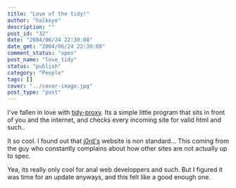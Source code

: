 ```yaml
---
title: "Love of the tidy!"
author: "halkeye"
description: ""
post_id: "32"
date: "2004/06/24 22:30:08"
date_gmt: "2004/06/24 22:30:08"
comment_status: "open"
post_name: "love_tidy"
status: "publish"
category: "People"
tags: []
cover: "../cover-image.jpg"
post_type: "post"
---
```


I've fallen in love with [tidy-proxy](http://tidy-proxy.freesources.org/). Its a simple little program that sits in front of you and the internet, and checks every incoming site for valid html and such..

It so cool. I found out that [j0rd's](http://j0rd.ath.cx) website is non standard... This coming from the guy who constantly complains about how other sites are not actually up to spec.

Yea, its really only cool for anal web developpers and such. But I figured it was time for an update anyways, and this felt like a good enough one.